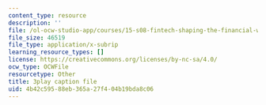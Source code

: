 ```yaml
---
content_type: resource
description: ''
file: /ol-ocw-studio-app/courses/15-s08-fintech-shaping-the-financial-world-spring-2020/4b42c59588eb365a27f404b19bda8c06_iahUTx27HUg.srt
file_size: 46519
file_type: application/x-subrip
learning_resource_types: []
license: https://creativecommons.org/licenses/by-nc-sa/4.0/
ocw_type: OCWFile
resourcetype: Other
title: 3play caption file
uid: 4b42c595-88eb-365a-27f4-04b19bda8c06
---
```

